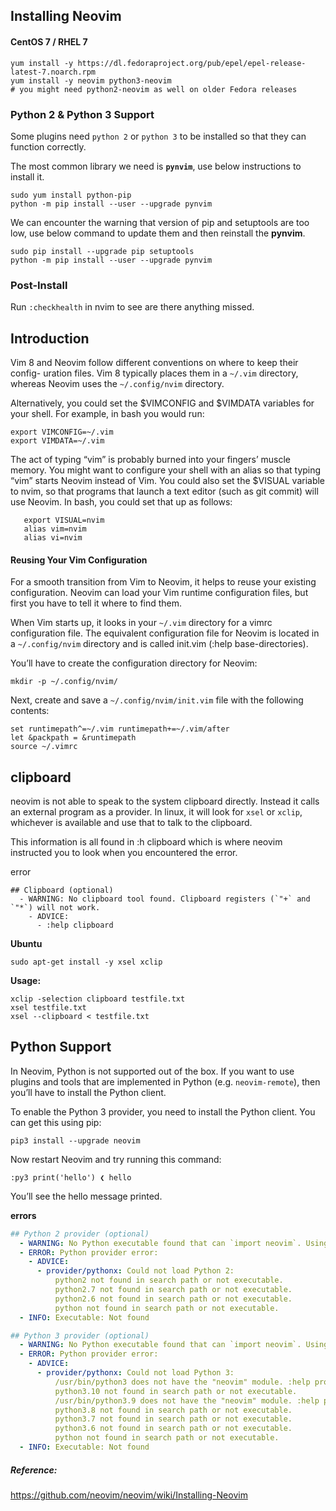 ## Installing Neovim


#### CentOS 7 / RHEL 7

```shell
yum install -y https://dl.fedoraproject.org/pub/epel/epel-release-latest-7.noarch.rpm
yum install -y neovim python3-neovim
# you might need python2-neovim as well on older Fedora releases
```

### Python 2 & Python 3 Support
Some plugins need `python 2` or `python 3` to be installed so that they can function correctly.

The most common library we need is **`pynvim`**, use below instructions to install it.

```shell
sudo yum install python-pip
python -m pip install --user --upgrade pynvim
```

We can encounter the warning that version of pip and setuptools are too low, use below command to update them and then reinstall the **pynvim**.

```shell
sudo pip install --upgrade pip setuptools
python -m pip install --user --upgrade pynvim
```

### Post-Install
Run `:checkhealth` in nvim to see are there anything missed.

## Introduction
Vim 8 and Neovim follow different conventions on where to keep their config- uration files. Vim 8 typically places them in a `~/.vim` directory, whereas Neovim uses the `~/.config/nvim` directory. 

Alternatively, you could set the $VIMCONFIG and $VIMDATA variables for your shell. For example, in bash you would run:

```
export VIMCONFIG=~/.vim
export VIMDATA=~/.vim
```

The act of typing “vim” is probably burned into your fingers’ muscle memory. You might want to configure your shell with an alias so that typing “vim” starts Neovim instead of Vim. You could also set the $VISUAL variable to nvim, so that programs that launch a text editor (such as git commit) will use Neovim. In bash, you could set that up as follows:

```
   export VISUAL=nvim
   alias vim=nvim
   alias vi=nvim
```


#### Reusing Your Vim Configuration
For a smooth transition from Vim to Neovim, it helps to reuse your existing configuration. Neovim can load your Vim runtime configuration files, but first you have to tell it where to find them.

When Vim starts up, it looks in your `~/.vim` directory for a vimrc configuration file. The equivalent configuration file for Neovim is located in a `~/.config/nvim` directory and is called init.vim (:help base-directories).

You’ll have to create the configuration directory for Neovim:

```
mkdir -p ~/.config/nvim/
```

Next, create and save a `~/.config/nvim/init.vim` file with the following contents:

```
set runtimepath^=~/.vim runtimepath+=~/.vim/after
let &packpath = &runtimepath
source ~/.vimrc
```

## clipboard
neovim is not able to speak to the system clipboard directly. Instead it calls an external program as a provider. In linux, it will look for `xsel` or `xclip`, whichever is available and use that to talk to the clipboard.

This information is all found in :h clipboard which is where neovim instructed you to look when you encountered the error.

error

```
## Clipboard (optional)
  - WARNING: No clipboard tool found. Clipboard registers (`"+` and `"*`) will not work.
    - ADVICE:
      - :help clipboard
```


**Ubuntu**

```shell
sudo apt-get install -y xsel xclip
```

**Usage:**

```
xclip -selection clipboard testfile.txt
xsel testfile.txt 
xsel --clipboard < testfile.txt 
```

## Python Support
In Neovim, Python is not supported out of the box. If you want to use plugins and tools that are implemented in Python (e.g. `neovim-remote`), then you’ll have to install the Python client.

To enable the Python 3 provider, you need to install the Python client. You can get this using pip:

```
pip3 install --upgrade neovim
```

Now restart Neovim and try running this command:

```
:py3 print('hello') ❮ hello
```

You’ll see the hello message printed.

**errors**
   
```yaml
## Python 2 provider (optional)
  - WARNING: No Python executable found that can `import neovim`. Using the first available executable for diagnostics.
  - ERROR: Python provider error:
    - ADVICE:
      - provider/pythonx: Could not load Python 2:
          python2 not found in search path or not executable.
          python2.7 not found in search path or not executable.
          python2.6 not found in search path or not executable.
          python not found in search path or not executable.
  - INFO: Executable: Not found

## Python 3 provider (optional)
  - WARNING: No Python executable found that can `import neovim`. Using the first available executable for diagnostics.
  - ERROR: Python provider error:
    - ADVICE:
      - provider/pythonx: Could not load Python 3:
          /usr/bin/python3 does not have the "neovim" module. :help provider-python
          python3.10 not found in search path or not executable.
          /usr/bin/python3.9 does not have the "neovim" module. :help provider-python
          python3.8 not found in search path or not executable.
          python3.7 not found in search path or not executable.
          python3.6 not found in search path or not executable.
          python not found in search path or not executable.
  - INFO: Executable: Not found
```

##### Reference:
https://github.com/neovim/neovim/wiki/Installing-Neovim